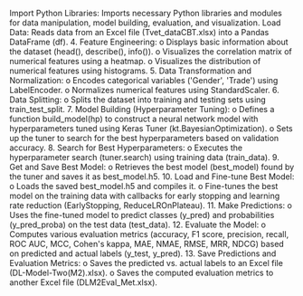 Import Python Libraries: Imports necessary Python libraries and modules for data manipulation, model building, evaluation, and visualization.
Load Data: Reads data from an Excel file (Tvet_dataCBT.xlsx) into a Pandas DataFrame (df).
4.	Feature Engineering:
o	Displays basic information about the dataset (head(), describe(), info()).
o	Visualizes the correlation matrix of numerical features using a heatmap.
o	Visualizes the distribution of numerical features using histograms.
5.	Data Transformation and Normalization:
o	Encodes categorical variables ('Gender', 'Trade') using LabelEncoder.
o	Normalizes numerical features using StandardScaler.
6.	Data Splitting:
o	Splits the dataset into training and testing sets using train_test_split.
7.	Model Building (Hyperparameter Tuning):
o	Defines a function build_model(hp) to construct a neural network model with hyperparameters tuned using Keras Tuner (kt.BayesianOptimization).
o	Sets up the tuner to search for the best hyperparameters based on validation accuracy.
8.	Search for Best Hyperparameters:
o	Executes the hyperparameter search (tuner.search) using training data (train_data).
9.	Get and Save Best Model:
o	Retrieves the best model (best_model) found by the tuner and saves it as best_model.h5.
10.	Load and Fine-tune Best Model:
o	Loads the saved best_model.h5 and compiles it.
o	Fine-tunes the best model on the training data with callbacks for early stopping and learning rate reduction (EarlyStopping, ReduceLROnPlateau).
11.	Make Predictions:
o	Uses the fine-tuned model to predict classes (y_pred) and probabilities (y_pred_proba) on the test data (test_data).
12.	Evaluate the Model:
o	Computes various evaluation metrics (accuracy, F1 score, precision, recall, ROC AUC, MCC, Cohen's kappa, MAE, NMAE, RMSE, MRR, NDCG) based on predicted and actual labels (y_test, y_pred).
13.	Save Predictions and Evaluation Metrics:
o	Saves the predicted vs. actual labels to an Excel file (DL-Model-Two(M2).xlsx).
o	Saves the computed evaluation metrics to another Excel file (DLM2Eval_Met.xlsx).
